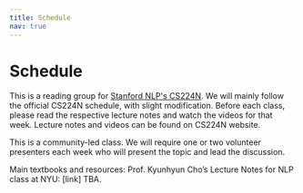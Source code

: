 ```yaml
---
title: Schedule
nav: true
---
```


# Schedule

This is a reading group for [Stanford NLP's CS224N](http://web.stanford.edu/class/cs224n/index.html#schedule). We will mainly follow the official CS224N schedule, with slight modification.
Before each class, please read the respective lecture notes and watch the videos for that week. Lecture notes and videos can be found on CS224N website.

This is a community-led class. We will require one or two volunteer presenters each week who will present the topic and lead the discussion. 

Main textbooks and resources:
Prof. Kyunhyun Cho’s Lecture Notes for NLP class at NYU: [link]
TBA.







